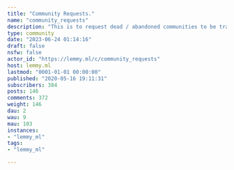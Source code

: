 ```yaml
---
title: "Community Requests." 
name: "community_requests"
description: "This is to request dead / abandoned communities to be transferred."
type: community
date: "2023-06-24 01:14:16"
draft: false
nsfw: false
actor_id: "https://lemmy.ml/c/community_requests"
host: lemmy.ml
lastmod: "0001-01-01 00:00:00"
published: "2020-05-16 19:11:31"
subscribers: 384
posts: 146
comments: 372
weight: 146
dau: 2
wau: 9
mau: 103
instances:
- "lemmy_ml"
tags: 
- "lemmy_ml"

---
```

